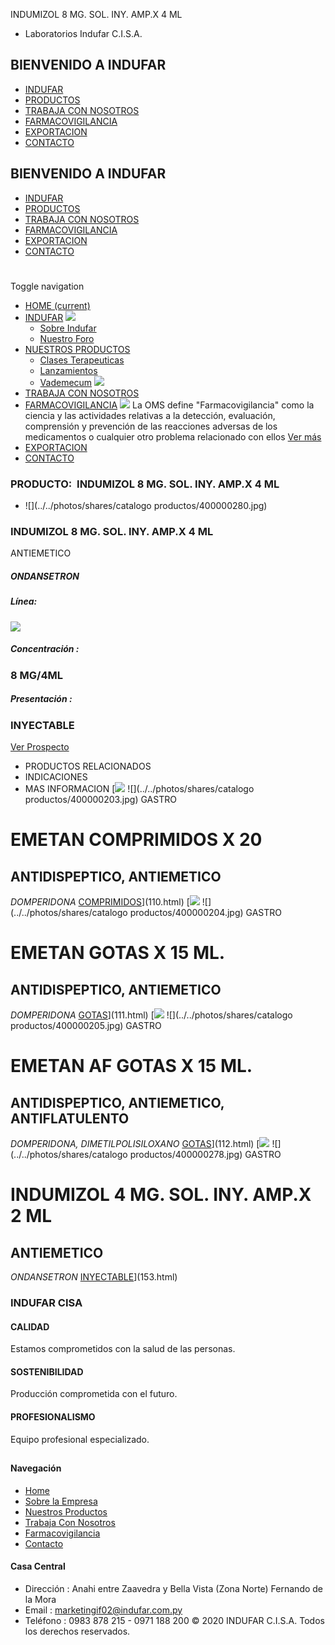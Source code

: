 INDUMIZOL 8 MG. SOL. INY. AMP.X 4 ML
- Laboratorios Indufar C.I.S.A.
## BIENVENIDO A INDUFAR
* [INDUFAR](154.html#)
* [PRODUCTOS](154.html#)
* [TRABAJA CON NOSOTROS](154.html#)
* [FARMACOVIGILANCIA](154.html#)
* [EXPORTACION](154.html#)
* [CONTACTO](154.html#)
## BIENVENIDO A INDUFAR
* [INDUFAR](../../index.html)
* [PRODUCTOS](../../productos.html)
* [TRABAJA CON NOSOTROS](../../trabaja_con_nosotros.html)
* [FARMACOVIGILANCIA](../../farmacovigilancia.html)
* [EXPORTACION](../../exportacion.html)
* [CONTACTO](../../contacto.html)
# 
Toggle navigation
* [HOME (current)](../../index.html)
* [INDUFAR](154.html#) 
  [![ ](../../photos/shares/Sistema/Menu/indufar_menul.jpg)](../../institucional.html)
  - [Sobre Indufar](../../institucional.html)
  - [Nuestro Foro](../../blog.html)
* [NUESTROS PRODUCTOS](154.html#) 
  - [Clases Terapeuticas](../clases_terapeuticas.html)
  - [Lanzamientos](../lanzamientos.html)
  - [Vademecum](../../productos.html)
  [![ ](../../photos/shares/Sistema/Menu/productos.png)](../../productos.html)
* [TRABAJA CON NOSOTROS](../../trabaja_con_nosotros.html)
* [FARMACOVIGILANCIA](154.html#) 
  [![ ](../../photos/shares/Sistema/Menu/TUBOS.png)](../../farmacovigilancia.html)
  La OMS define "Farmacovigilancia" como la ciencia y las actividades relativas a la detección, evaluación, comprensión y prevención de las reacciones adversas de los medicamentos o cualquier otro problema relacionado con ellos
  [Ver más](../../farmacovigilancia.html)
* [EXPORTACION](../../exportacion.html)
* [CONTACTO](../../contacto.html)
### PRODUCTO:  INDUMIZOL 8 MG. SOL. INY. AMP.X 4 ML
* ![](../../photos/shares/catalogo productos/400000280.jpg)
### **INDUMIZOL 8 MG. SOL. INY. AMP.X 4 ML**
ANTIEMETICO
##### **ONDANSETRON**
##### **Línea:**
[![](../../photos/shares/Laboratorios/lab_indufar.png)](../linea/1.html)
##### **Concentración :**
### 8 MG/4ML
##### **Presentación :**
### INYECTABLE
[Ver Prospecto](https://www.indufar.com.py/files/shares/prospectos_/400000278.pdf)
* PRODUCTOS RELACIONADOS
* INDICACIONES
* MAS INFORMACION
[![](../../photos/shares/Laboratorios/lab_medical.png)
![](../../photos/shares/catalogo productos/400000203.jpg)
GASTRO
# EMETAN COMPRIMIDOS X 20
## ANTIDISPEPTICO, ANTIEMETICO
*DOMPERIDONA*
[COMPRIMIDOS](154.html#)](110.html)
[![](../../photos/shares/Laboratorios/lab_medical.png)
![](../../photos/shares/catalogo productos/400000204.jpg)
GASTRO
# EMETAN GOTAS X 15 ML.
## ANTIDISPEPTICO, ANTIEMETICO
*DOMPERIDONA*
[GOTAS](154.html#)](111.html)
[![](../../photos/shares/Laboratorios/lab_medical.png)
![](../../photos/shares/catalogo productos/400000205.jpg)
GASTRO
# EMETAN AF GOTAS X 15 ML.
## ANTIDISPEPTICO, ANTIEMETICO, ANTIFLATULENTO
*DOMPERIDONA, DIMETILPOLISILOXANO*
[GOTAS](154.html#)](112.html)
[![](../../photos/shares/Laboratorios/lab_indufar.png)
![](../../photos/shares/catalogo productos/400000278.jpg)
GASTRO
# INDUMIZOL 4 MG. SOL. INY. AMP.X 2 ML
## ANTIEMETICO
*ONDANSETRON*
[INYECTABLE](154.html#)](153.html)
### INDUFAR CISA
#### CALIDAD
Estamos comprometidos con la salud de las personas.
#### SOSTENIBILIDAD
Producción comprometida con el futuro.
#### PROFESIONALISMO
Equipo profesional especializado.
## 
#### Navegación
* [Home](../../index.html)
* [Sobre la Empresa](../../institucional.html)
* [Nuestros Productos](../../productos.html)
* [Trabaja Con Nosotros](../../trabaja_con_nosotros.html)
* [Farmacovigilancia](../../farmacovigilancia.html)
* [Contacto](../../contacto.html)
#### Casa Central
* Dirección : Anahi entre Zaavedra y Bella Vista (Zona Norte) Fernando de la Mora
* Email : [marketingif02@indufar.com.py](mailto:marketingif02@indufar.com.py)
* Teléfono : 0983 878 215 - 0971 188 200
© 2020 INDUFAR C.I.S.A. Todos los derechos reservados.